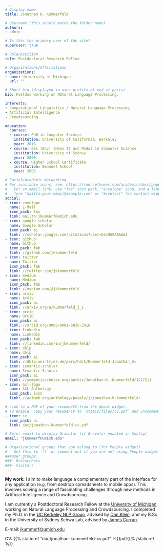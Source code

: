 ```yaml
---
# Display name
title: Jonathan K. Kummerfeld

# Username (this should match the folder name)
authors:
- admin

# Is this the primary user of the site?
superuser: true

# Role/position
role: Postdoctoral Research Fellow

# Organizations/Affiliations
organizations:
- name: University of Michigan
  url: ""

# Short bio (displayed in user profile at end of posts)
bio: Postdoc working on Natural Language Processing.

interests:
- Computational Linguistics / Natural Language Processing
- Artificial Intelligence
- Crowdsourcing

education:
  courses:
  - course: PhD in Computer Science
    institution: University of California, Berkeley
    year: 2016
  - course: BSc (Adv) (Hons I) and Medal in Computer Science
    institution: University of Sydney
    year: 2009
  - course: Higher School Certificate
    institution: Emanuel School
    year: 2005

# Social/Academic Networking
# For available icons, see: https://sourcethemes.com/academic/docs/page-builder/#icons
#   For an email link, use "fas" icon pack, "envelope" icon, and a link in the
#   form "mailto:your-email@example.com" or "#contact" for contact widget.
social:
- icon: envelope
  name: E-Mail
  icon_pack: fas
  link: mailto:jkummerf@umich.edu
- icon: google-scholar
  name: Google Scholar
  icon_pack: ai
  link: //scholar.google.com/citations?user=OsoNG9AAAAAJ
- icon: github
  name: Github
  icon_pack: fab
  link: //github.com/jkkummerfeld
- icon: twitter
  name: Twitter
  icon_pack: fab
  link: //twitter.com/jkkummerfeld
- icon: medium
  name: Medium
  icon_pack: fab
  link: //medium.com/@jkkummerfeld
- icon: arxiv
  name: ArXiv
  icon_pack: ai
  link: //arxiv.org/a/kummerfeld_j_1
- icon: orcid
  name: OrcID
  icon_pack: ai
  link: //orcid.org/0000-0001-5030-3016
- icon: linkedin
  name: LinkedIn
  icon_pack: fab
  link: //linkedin.com/in/jkkummerfeld/
- icon: dblp
  name: dblp
  icon_pack: ai
  link: //dblp.uni-trier.de/pers/hd/k/Kummerfeld:Jonathan_K=
- icon: semantic-scholar
  name: Semantic Scholar
  icon_pack: ai
  link: //semanticscholar.org/author/Jonathan-K.-Kummerfeld/1727211
- icon: acl-logo
  name: ACL Anthology
  icon_pack: icon
  link: //aclweb.org/anthology/people/j/jonathan-k-kummerfeld/

# Link to a PDF of your resume/CV from the About widget.
# To enable, copy your resume/CV to `static/files/cv.pdf` and uncomment the lines below.
- icon: cv
  icon_pack: ai
  link: doc/jonathan-kummerfeld-cv.pdf

# Enter email to display Gravatar (if Gravatar enabled in Config)
email: "jkummerf@umich.edu"

# Organizational groups that you belong to (for People widget)
#   Set this to `[]` or comment out if you are not using People widget.
###user_groups:
###- Researchers
###- Visitors
---
```


**My work:**
I aim to make language a complementary part of the interface for any application (e.g. from desktop spreadsheets to mobile apps).
This involves solving a range of fascinating challenges through new methods in Artificial Intelligence and Crowdsourcing.

I am currently a Postdoctoral Research Fellow at the [University of Michigan](https://www.cse.umich.edu/), working on Natural Language Processing and Crowdsourcing.
I completed my Ph.D. in the [UC Berkeley NLP Group](http://nlp.cs.berkeley.edu/), advised by [Dan Klein](http://www.cs.berkeley.edu/~klein), and my B.Sc. in the University of Sydney Schwa Lab, advised by [James Curran](https://www.sydney.edu.au/engineering/about/our-people/academic-staff/james-r-curran.html).

E-mail: jkummerf@umich.edu

CV: {{% staticref "doc/jonathan-kummerfeld-cv.pdf" %}}pdf{{% /staticref %}}
